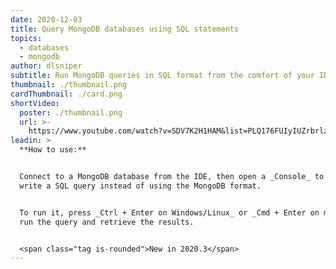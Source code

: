 ```yaml
---
date: 2020-12-03
title: Query MongoDB databases using SQL statements
topics:
  - databases
  - mongodb
author: dlsniper
subtitle: Run MongoDB queries in SQL format from the comfort of your IDE.
thumbnail: ./thumbnail.png
cardThumbnail: ./card.png
shortVideo:
  poster: ./thumbnail.png
  url: >-
    https://www.youtube.com/watch?v=SDV7K2H1HAM&list=PLQ176FUIyIUZrbrlz4AY1V8VzBJKZyVlW&index=96
leadin: >
  **How to use:**


  Connect to a MongoDB database from the IDE, then open a _Console_ to it and
  write a SQL query instead of using the MongoDB format.


  To run it, press _Ctrl + Enter on Windows/Linux_ or _Cmd + Enter on macOS_ to
  run the query and retrieve the results.


  <span class="tag is-rounded">New in 2020.3</span>
---
```


